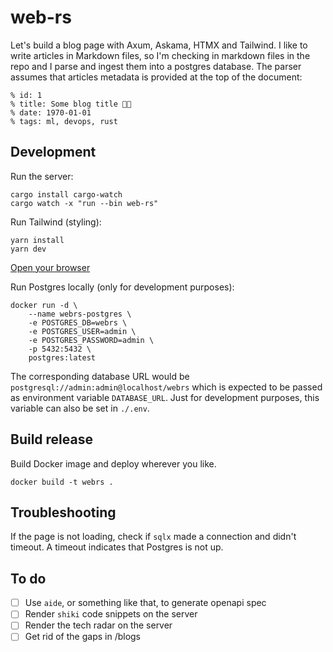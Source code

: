 # web-rs

Let's build a blog page with Axum, Askama, HTMX and Tailwind. I like to write articles in Markdown files, so I'm checking in markdown files in the repo and I parse and ingest them into a postgres database. The parser assumes that articles metadata is provided at the top of the document:

```
% id: 1
% title: Some blog title 🤖🧠
% date: 1970-01-01
% tags: ml, devops, rust
```

## Development

Run the server:

```
cargo install cargo-watch
cargo watch -x "run --bin web-rs"
```

Run Tailwind (styling):

```
yarn install
yarn dev
```

[Open your browser](http://localhost:3000)

Run Postgres locally (only for development purposes):

```
docker run -d \
    --name webrs-postgres \
    -e POSTGRES_DB=webrs \
    -e POSTGRES_USER=admin \
    -e POSTGRES_PASSWORD=admin \
    -p 5432:5432 \
    postgres:latest
```

The corresponding database URL would be `postgresql://admin:admin@localhost/webrs` which is expected to be passed as environment variable `DATABASE_URL`. Just for development purposes, this variable can also be set in `./.env`.

## Build release

Build Docker image and deploy wherever you like.

```
docker build -t webrs .
```

## Troubleshooting

If the page is not loading, check if `sqlx` made a connection and didn't timeout. A timeout indicates that Postgres is not up.

## To do

- [ ] Use `aide`, or something like that, to generate openapi spec
- [ ] Render `shiki` code snippets on the server
- [ ] Render the tech radar on the server
- [ ] Get rid of the gaps in /blogs
